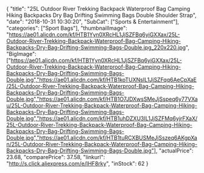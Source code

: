 {
	"title": "25L Outdoor River Trekking Backpack Waterproof Bag Camping Hiking Backpacks Dry Bag Drifting Swimming Bags Double Shoulder Strap",
	"date": "2018-10-31 10:30:20",
	"SubCat": ["Sports & Entertainment"],
	"categories": ["Sport Bags"],
	"thumbnailImage": "https://ae01.alicdn.com/kf/HTB1Yyn0XRcHL1JjSZFBq6yiGXXax/25L-Outdoor-River-Trekking-Backpack-Waterproof-Bag-Camping-Hiking-Backpacks-Dry-Bag-Drifting-Swimming-Bags-Double.jpg_220x220.jpg",
	"BigImage": ["https://ae01.alicdn.com/kf/HTB1Yyn0XRcHL1JjSZFBq6yiGXXax/25L-Outdoor-River-Trekking-Backpack-Waterproof-Bag-Camping-Hiking-Backpacks-Dry-Bag-Drifting-Swimming-Bags-Double.jpg","https://ae01.alicdn.com/kf/HTB1koTUXNsIL1JjSZFqq6AeCpXaE/25L-Outdoor-River-Trekking-Backpack-Waterproof-Bag-Camping-Hiking-Backpacks-Dry-Bag-Drifting-Swimming-Bags-Double.jpg","https://ae01.alicdn.com/kf/HTB1O7JDXwsSMeJjSspeq6y77VXau/25L-Outdoor-River-Trekking-Backpack-Waterproof-Bag-Camping-Hiking-Backpacks-Dry-Bag-Drifting-Swimming-Bags-Double.jpg","https://ae01.alicdn.com/kf/HTB1uhDZXU3IL1JjSZFMq6yjrFXaX/25L-Outdoor-River-Trekking-Backpack-Waterproof-Bag-Camping-Hiking-Backpacks-Dry-Bag-Drifting-Swimming-Bags-Double.jpg","https://ae01.alicdn.com/kf/HTB1tuRCXBUSMeJjSszeq6AKgpXan/25L-Outdoor-River-Trekking-Backpack-Waterproof-Bag-Camping-Hiking-Backpacks-Dry-Bag-Drifting-Swimming-Bags-Double.jpg"],
	"actualPrice": 23.68,
	"comparePrice": 37.58,
	"linkurl": "http://s.click.aliexpress.com/e/IHF8rky",
	"inStock": 62
}

